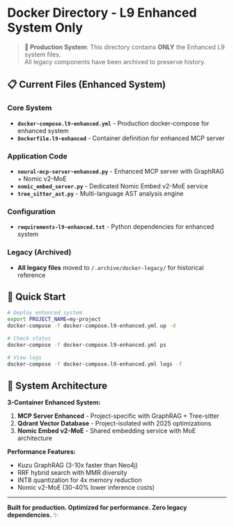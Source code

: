 # Docker Directory - L9 Enhanced System Only

> **🚀 Production System**: This directory contains **ONLY** the Enhanced L9 system files.  
> All legacy components have been archived to preserve history.

## 📋 Current Files (Enhanced System)

### **Core System**
- **`docker-compose.l9-enhanced.yml`** - Production docker-compose for enhanced system
- **`Dockerfile.l9-enhanced`** - Container definition for enhanced MCP server

### **Application Code**
- **`neural-mcp-server-enhanced.py`** - Enhanced MCP server with GraphRAG + Nomic v2-MoE
- **`nomic_embed_server.py`** - Dedicated Nomic Embed v2-MoE service
- **`tree_sitter_ast.py`** - Multi-language AST analysis engine

### **Configuration**
- **`requirements-l9-enhanced.txt`** - Python dependencies for enhanced system

### **Legacy (Archived)**
- **All legacy files** moved to `/.archive/docker-legacy/` for historical reference

## 🚀 Quick Start

```bash
# Deploy enhanced system
export PROJECT_NAME=my-project
docker-compose -f docker-compose.l9-enhanced.yml up -d

# Check status
docker-compose -f docker-compose.l9-enhanced.yml ps

# View logs
docker-compose -f docker-compose.l9-enhanced.yml logs -f
```

## 🔧 System Architecture

**3-Container Enhanced System:**
1. **MCP Server Enhanced** - Project-specific with GraphRAG + Tree-sitter
2. **Qdrant Vector Database** - Project-isolated with 2025 optimizations  
3. **Nomic Embed v2-MoE** - Shared embedding service with MoE architecture

**Performance Features:**
- Kuzu GraphRAG (3-10x faster than Neo4j)
- RRF hybrid search with MMR diversity
- INT8 quantization for 4x memory reduction
- Nomic v2-MoE (30-40% lower inference costs)

---

**Built for production. Optimized for performance. Zero legacy dependencies.** ✨